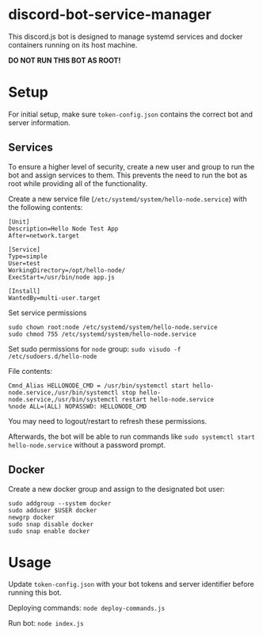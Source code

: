 # discord-bot-service-manager
This discord.js bot is designed to manage systemd services and docker containers running on its host machine.

**DO NOT RUN THIS BOT AS ROOT!**

# Setup
For initial setup, make sure `token-config.json` contains the correct bot and server information.

## Services
To ensure a higher level of security, create a new user and group to run the bot and assign services to them. This prevents the need to run the bot as root while providing all of the functionality.

Create a new service file (`/etc/systemd/system/hello-node.service`) with the following contents:
```
[Unit]
Description=Hello Node Test App
After=network.target

[Service]
Type=simple
User=test
WorkingDirectory=/opt/hello-node/
ExecStart=/usr/bin/node app.js

[Install]
WantedBy=multi-user.target
```

Set service permissions
```
sudo chown root:node /etc/systemd/system/hello-node.service
sudo chmod 755 /etc/systemd/system/hello-node.service
```

Set sudo permissions for `node` group:
`sudo visudo -f /etc/sudoers.d/hello-node`

File contents:
```
Cmnd_Alias HELLONODE_CMD = /usr/bin/systemctl start hello-node.service,/usr/bin/systemctl stop hello-node.service,/usr/bin/systemctl restart hello-node.service
%node ALL=(ALL) NOPASSWD: HELLONODE_CMD
```

You may need to logout/restart to refresh these permissions.

Afterwards, the bot will be able to run commands like `sudo systemctl start hello-node.service` without a password prompt.

## Docker

Create a new docker group and assign to the designated bot user:
```
sudo addgroup --system docker
sudo adduser $USER docker
newgrp docker
sudo snap disable docker
sudo snap enable docker
```


# Usage
Update `token-config.json` with your bot tokens and server identifier before running this bot.

Deploying commands:
`node deploy-commands.js`

Run bot:
`node index.js`

&nbsp;
